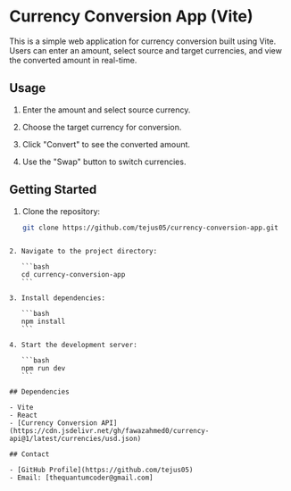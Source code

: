 
# Currency Conversion App (Vite)

This is a simple web application for currency conversion built using Vite. Users can enter an amount, select source and target currencies, and view the converted amount in real-time.

## Usage

1. Enter the amount and select source currency.

2. Choose the target currency for conversion.

3. Click "Convert" to see the converted amount.

4. Use the "Swap" button to switch currencies.

## Getting Started

1. Clone the repository:

   ```bash
   git clone https://github.com/tejus05/currency-conversion-app.git
   ```
````

2. Navigate to the project directory:

   ```bash
   cd currency-conversion-app
   ```

3. Install dependencies:

   ```bash
   npm install
   ```

4. Start the development server:

   ```bash
   npm run dev
   ```

## Dependencies

- Vite
- React
- [Currency Conversion API](https://cdn.jsdelivr.net/gh/fawazahmed0/currency-api@1/latest/currencies/usd.json)

## Contact

- [GitHub Profile](https://github.com/tejus05)
- Email: [thequantumcoder@gmail.com]
